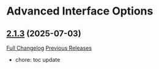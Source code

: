 # Advanced Interface Options

## [2.1.3](https://github.com/Stanzilla/AdvancedInterfaceOptions/tree/2.1.3) (2025-07-03)
[Full Changelog](https://github.com/Stanzilla/AdvancedInterfaceOptions/compare/2.1.2...2.1.3) [Previous Releases](https://github.com/Stanzilla/AdvancedInterfaceOptions/releases)

- chore: toc update  
